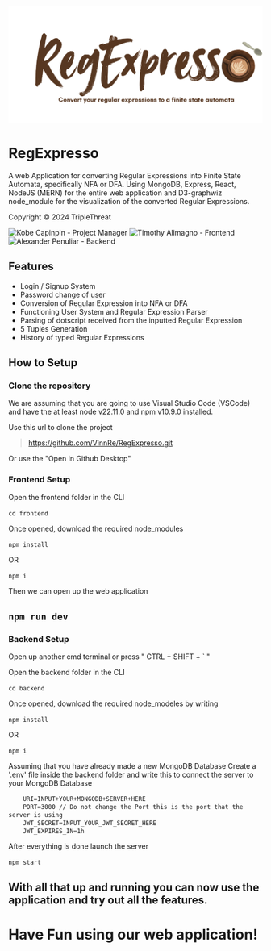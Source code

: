 ![](https://github.com/VinnRe/RegExpresso/blob/main/frontend/src/assets/header_reg_expresso.svg)

# RegExpresso
A web Application for converting Regular Expressions into Finite State Automata, specifically NFA or DFA. Using MongoDB, Express, React, NodeJS (MERN) for the entire web application and D3-graphwiz node_module for the visualization of the converted Regular Expressions.

Copyright © 2024 TripleThreat

![Kobe Capinpin - Project Manager](https://github.com/VinnRe)
![Timothy Alimagno - Frontend](https://github.com/mothy-08)
![Alexander Penuliar - Backend](https://github.com/Exuille)

## Features
- Login / Signup System
- Password change of user
- Conversion of Regular Expression into NFA or DFA
- Functioning User System and Regular Expression Parser
- Parsing of dotscript received from the inputted Regular Expression
- 5 Tuples Generation
- History of typed Regular Expressions

## How to Setup
### Clone the repository
We are assuming that you are going to use Visual Studio Code (VSCode) and have the at least node v22.11.0 and npm v10.9.0 installed.

Use this url to clone the project

> https://github.com/VinnRe/RegExpresso.git

Or use the "Open in Github Desktop"

### Frontend Setup
Open the frontend folder in the CLI

`cd frontend`

Once opened, download the required node_modules

`npm install`

OR

`npm i`

Then we can open up the web application

`npm run dev`
-------------
### Backend Setup
Open up another cmd terminal or press " CTRL + SHIFT + ` "

Open the backend folder in the CLI

`cd backend`

Once opened, download the required node_modeles by writing

`npm install` 

OR

`npm i`

Assuming that you have already made a new MongoDB Database
Create a '.env' file inside the backend folder and write this to connect the server to your MongoDB Database

```
    URI=INPUT+YOUR+MONGODB+SERVER+HERE
    PORT=3000 // Do not change the Port this is the port that the server is using
    JWT_SECRET=INPUT_YOUR_JWT_SECRET_HERE
    JWT_EXPIRES_IN=1h
```

After everything is done launch the server

`npm start`

With all that up and running you can now use the application and try out all the features.
-------------

# Have Fun using our web application!